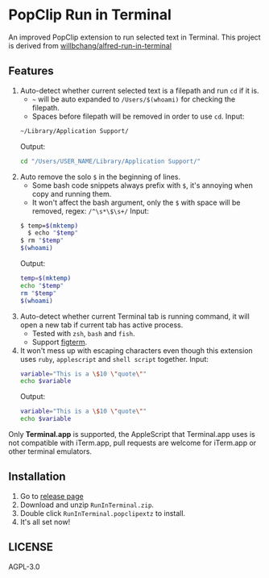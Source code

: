 # PopClip Run in Terminal
An improved PopClip extension to run selected text in Terminal.
This project is derived from [willbchang/alfred-run-in-terminal](https://github.com/willbchang/alfred-run-in-terminal)


## Features
1. Auto-detect whether current selected text is a filepath and run `cd` if it is.
   - `~` will be auto expanded to `/Users/$(whoami)` for checking the filepath.
   - Spaces before filepath will be removed in order to use `cd`.
   Input:
   ```bash
   ~/Library/Application Support/
   ```
   Output:
   ```bash
   cd "/Users/USER_NAME/Library/Application Support/" 
   ```
2. Auto remove the solo `$` in the beginning of lines.
   - Some bash code snippets always prefix with `$`, it's annoying when copy and running them.
   - It won't affect the bash argument, only the `$` with space will be removed, regex: `/^\s*\$\s+/`
   Input:
   ```bash
   $ temp=$(mktemp)
     $ echo "$temp"
   $ rm "$temp"
   $(whoami)
   ```
   Output:
   ```bash
   temp=$(mktemp)
   echo "$temp"
   rm "$temp"
   $(whoami) 
   ```
3. Auto-detect whether current Terminal tab is running command, it will open a new tab if current tab has active process.
   - Tested with `zsh`, `bash` and `fish`.
   - Support [figterm](https://fig.io).
4. It won't mess up with escaping characters even though this extension uses `ruby`, `applescript` and `shell script` together.
   Input:
   ```bash
   variable="This is a \$10 \"quote\""
   echo $variable
   ```
   Output:
   ```bash
   variable="This is a \$10 \"quote\""
   echo $variable
   ```

Only **Terminal.app** is supported, the AppleScript that Terminal.app uses is not compatible with iTerm.app, pull requests are welcome for iTerm.app or other terminal emulators.

## Installation
1. Go to [release page](https://github.com/willbchang/popclip-run-in-terminal/releases/latest)
2. Download and unzip `RunInTerminal.zip`.
3. Double click `RunInTerminal.popclipextz` to install. 
4. It's all set now!

## LICENSE
AGPL-3.0
